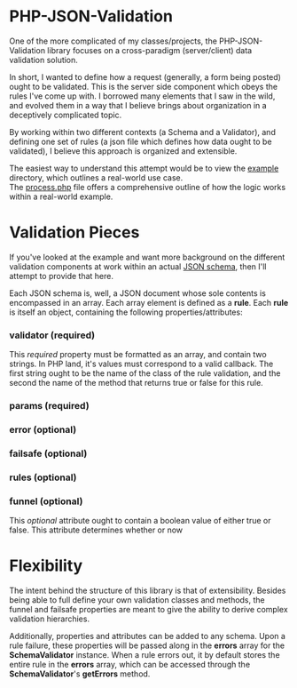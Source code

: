 PHP-JSON-Validation
===
One of the more complicated of my classes/projects, the PHP-JSON-Validation
library focuses on a cross-paradigm (server/client) data validation solution.

In short, I wanted to define how a request (generally, a form being posted)
ought to be validated. This is the server side component which obeys the rules
I&#039;ve come up with. I borrowed many elements that I saw in the wild, and
evolved them in a way that I believe brings about organization in a deceptively
complicated topic.

By working within two different contexts (a Schema and a Validator), and
defining one set of rules (a json file which defines how data ought to be
validated), I believe this approach is organized and extensible.

The easiest way to understand this attempt would be to view the
[example](https://github.com/onassar/PHP-JSON-Validation/tree/master/example)
directory, which outlines a real-world use case.  
The [process.php](https://github.com/onassar/PHP-JSON-Validation/blob/master/example/process.php)
file offers a comprehensive outline of how the logic works within a real-world
example.

Validation Pieces
===

If you&#039;ve looked at the example and want more background on the different
validation components at work within an actual
[JSON schema](https://github.com/onassar/PHP-JSON-Validation/blob/master/example/comment.json),
then I&#039;ll attempt to provide that here.

Each JSON schema is, well, a JSON document whose sole contents is encompassed in
an array. Each array element is defined as a **rule**. Each **rule** is itself
an object, containing the following properties/attributes:

### validator (required)
This *required* property must be formatted as an array, and contain two strings.
In PHP land, it&#039;s values must correspond to a valid callback. The first
string ought to be the name of the class of the rule validation, and the second
the name of the method that returns true or false for this rule.

### params (required)

### error (optional)

### failsafe (optional)

### rules (optional)

### funnel (optional)
This *optional* attribute ought to contain a boolean value of either true or
false. This attribute determines whether or now 

Flexibility
===
The intent behind the structure of this library is that of extensibility.
Besides being able to full define your own validation classes and methods,
the funnel and failsafe properties are meant to give the ability to derive
complex validation hierarchies.

Additionally, properties and attributes can be added to any schema. Upon a rule
failure, these properties will be passed along in the **errors** array for the
**SchemaValidator** instance. When a rule errors out, it by default stores the
entire rule in the **errors** array, which can be accessed through the
**SchemaValidator**&#039;s **getErrors** method.
